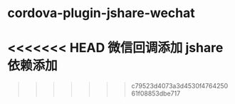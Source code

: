 # cordova-plugin-jshare-wechat
<<<<<<< HEAD
微信回调添加
jshare依赖添加
=======

>>>>>>> c79523d4073a3d4530f476425061f08853dbe717
